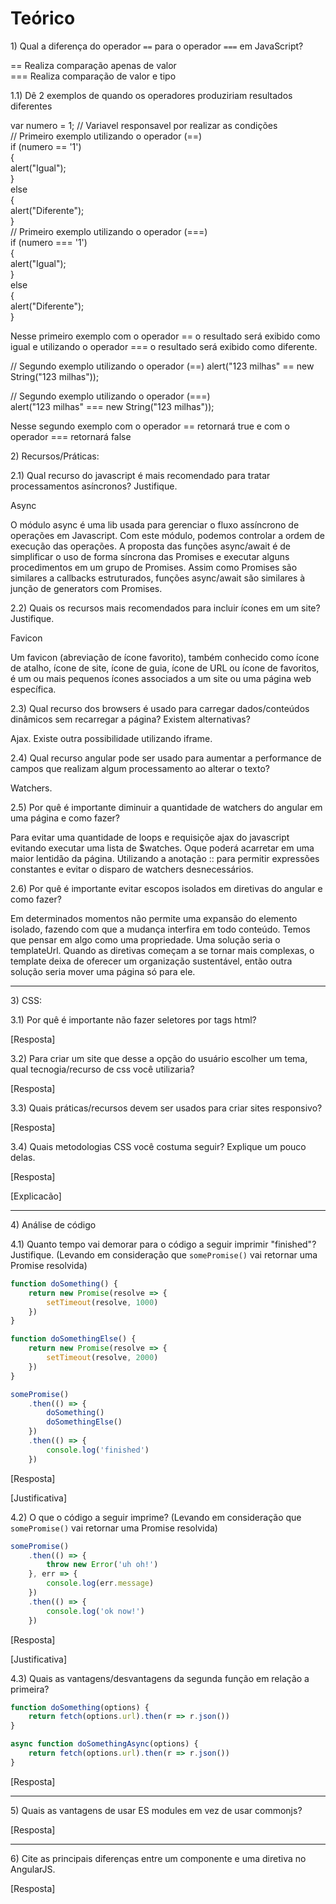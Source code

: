 # Teórico

1\) Qual a diferença do operador `==` para o operador `===` em JavaScript?

== Realiza comparação apenas de valor    				<br />
=== Realiza comparação de valor e tipo

1.1) Dê 2 exemplos de quando os operadores produziriam resultados diferentes

 var numero = 1; // Variavel responsavel por realizar as condições 	<br />
 // Primeiro exemplo utilizando o operador (==) 			<br />
 if (numero == '1') 							<br />
 { <br />
    alert("Igual");		 					<br />
 } 									<br />
 else 									<br />
 { <br />
    alert("Diferente"); 						<br /> 
 } <br />
 // Primeiro exemplo utilizando o operador (===) 			<br />
 if (numero === '1') 							<br />
{ <br />
	alert("Igual"); 						<br />
} 									<br />
else 									<br /> 
{ 									<br />
    alert("Diferente"); 						<br />
} 									<br />

Nesse primeiro exemplo com o operador == o resultado será exibido como igual e utilizando o operador === o resultado será exibido como diferente.

// Segundo exemplo utilizando o operador (==)
alert("123 milhas" == new String("123 milhas"));			<br />

// Segundo exemplo utilizando o operador (===)				<br />
alert("123 milhas" === new String("123 milhas"));

Nesse segundo exemplo com o operador == retornará true e com o operador === retornará false

2\) Recursos/Práticas:

2.1) Qual recurso do javascript é mais recomendado para tratar processamentos asíncronos? Justifique.

Async

O módulo async é uma lib usada para gerenciar o fluxo assíncrono de operações em Javascript. Com este módulo, podemos controlar a ordem de execução das operações. A proposta das funções async/await é de simplificar o uso de forma síncrona das Promises e executar alguns procedimentos em um grupo de Promises. Assim como Promises são similares a callbacks estruturados, funções async/await são similares à junção de generators com Promises.

2.2) Quais os recursos mais recomendados para incluir ícones em um site? Justifique.

Favicon

Um favicon (abreviação de ícone favorito), também conhecido como ícone de atalho, ícone de site, ícone de guia, ícone de URL ou ícone de favoritos, é um ou mais pequenos ícones associados a um site ou uma página web específica.


2.3) Qual recurso dos browsers é usado para carregar dados/conteúdos dinâmicos sem recarregar a página? Existem alternativas?

Ajax. Existe outra possibilidade utilizando iframe.

2.4) Qual recurso angular pode ser usado para aumentar a performance de campos que realizam algum processamento ao alterar o texto?

Watchers.

2.5) Por quê é importante diminuir a quantidade de watchers do angular em uma página e como fazer?

Para evitar uma quantidade de loops e requisiçõe ajax do javascript evitando executar uma lista de $watches. Oque poderá acarretar em uma maior lentidão da página. Utilizando a anotação :: para permitir expressões constantes e evitar o disparo de watchers desnecessários. 

2.6) Por quê é importante evitar escopos isolados em diretivas do angular e como fazer?

Em determinados momentos não permite uma expansão do elemento isolado, fazendo com que a mudança interfira em todo conteúdo. Temos que pensar em algo como uma propriedade. Uma solução seria o templateUrl. Quando as diretivas começam a se tornar mais complexas, o template deixa de oferecer um organização sustentável, então outra solução seria mover uma página só para ele. 

---

3\) CSS:

3.1) Por quê é importante não fazer seletores por tags html?

[Resposta]

3.2) Para criar um site que desse a opção do usuário escolher um tema, qual tecnogia/recurso de css você utilizaria?

[Resposta]

3.3) Quais práticas/recursos devem ser usados para criar sites responsivo?

[Resposta]

3.4) Quais metodologias CSS você costuma seguir? Explique um pouco delas.

[Resposta]

[Explicacão]

---

4\) Análise de código

4.1) Quanto tempo vai demorar para o código a seguir imprimir "finished"? Justifique. (Levando em consideração que `somePromise()` vai retornar uma Promise resolvida)
```js
function doSomething() {
    return new Promise(resolve => {
        setTimeout(resolve, 1000)
    })
}

function doSomethingElse() {
    return new Promise(resolve => {
        setTimeout(resolve, 2000)
    })
}

somePromise()
    .then(() => {
        doSomething()
        doSomethingElse()
    })
    .then(() => {
        console.log('finished')
    })

```

[Resposta]

[Justificativa]

4.2) O que o código a seguir imprime? (Levando em consideração que `somePromise()` vai retornar uma Promise resolvida)
```js
somePromise()
    .then(() => {
        throw new Error('uh oh!')
    }, err => {
        console.log(err.message)
    })
    .then(() => {
        console.log('ok now!')
    })
```

[Resposta]

[Justificativa]

4.3\) Quais as vantagens/desvantagens da segunda função em relação a primeira?
```js
function doSomething(options) {
    return fetch(options.url).then(r => r.json())
}

async function doSomethingAsync(options) {
    return fetch(options.url).then(r => r.json())
}
```

[Resposta]

---

5\) Quais as vantagens de usar ES modules em vez de usar commonjs?

[Resposta]

---

6\) Cite as principais diferenças entre um componente e uma diretiva no AngularJS.

[Resposta]
